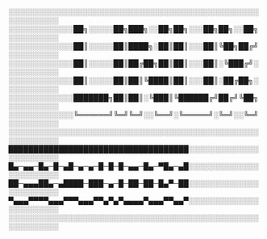 ░░░░░░░░░░░░░░░░░░░░░░░░░░░░░░░░░░░░░░░░░░░░░░░░░░░░░░░░░░░░
░░░░░░░░░░░░░██╗░░░░░██╗███╗░░██╗██╗░░░██╗██╗░░██╗░░░░░░░░░░
░░░░░░░░░░░░░██║░░░░░██║████╗░██║██║░░░██║╚██╗██╔╝░░░░░░░░░░
░░░░░░░░░░░░░██║░░░░░██║██╔██╗██║██║░░░██║░╚███╔╝░░░░░░░░░░░
░░░░░░░░░░░░░██║░░░░░██║██║╚████║██║░░░██║░██╔██╗░░░░░░░░░░░
░░░░░░░░░░░░░███████╗██║██║░╚███║╚██████╔╝██╔╝╚██╗░░░░░░░░░░
░░░░░░░░░░░░░╚══════╝╚═╝╚═╝░░╚══╝░╚═════╝░╚═╝░░╚═╝░░░░░░░░░░
░░░░░░░░░░░░░░░░░░░░░░░░░░░░░░░░░░░░░░░░░░░░░░░░░░░░░░░░░░░░
████████████████████████████████████░░░░░░░░░░░░░░░░░░░░░░░░
█▄─▄▄─█▄─█─▄█─▄─▄─█─█─█─▄▄─█▄─▀█▄─▄█░░░░░░░░░░░░░░░░░░░░░░░░
██─▄▄▄██▄─▄████─███─▄─█─██─██─█▄▀─██░░░░░░░░░░░░░░░░░░░░░░░░
▀▄▄▄▀▀▀▀▄▄▄▀▀▀▄▄▄▀▀▄▀▄▀▄▄▄▄▀▄▄▄▀▀▄▄▀░░░░░░░░░░░░░░░░░░░░░░░░
░░░░░░░░░░░░░░░░░░░░░░░░░░░░░░░░░░░░░░░░░░░░░░░░░░░░░░░░░░░░
